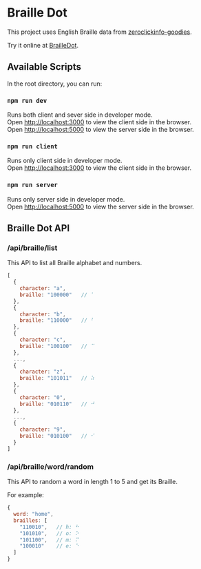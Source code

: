 # Braille Dot

This project uses English Braille data from [zeroclickinfo-goodies](https://github.com/duckduckgo/zeroclickinfo-goodies/blob/master/share/goodie/cheat_sheets/json/english-braille.json).<br>

Try it online at [BrailleDot](https://brailledot.herokuapp.com).

## Available Scripts

In the root directory, you can run:

### `npm run dev`

Runs both client and sever side in developer mode.<br>
Open [http://localhost:3000](http://localhost:3000) to view the client side in the browser.<br>
Open [http://localhost:5000](http://localhost:5000) to view the server side in the browser.

### `npm run client`

Runs only client side in developer mode.<br>
Open [http://localhost:3000](http://localhost:3000) to view the client side in the browser.


### `npm run server`

Runs only server side in developer mode.<br>
Open [http://localhost:5000](http://localhost:5000) to view the server side in the browser.

## Braille Dot API

### /api/braille/list

This API to list all Braille alphabet and numbers.

```javascript
[
  { 
    character: "a",
    braille: "100000"   // ⠁
  },
  { 
    character: "b",
    braille: "110000"   // ⠃
  },
  { 
    character: "c",
    braille: "100100"   // ⠉
  },
  ...,
  { 
    character: "z",
    braille: "101011"   // ⠵
  },
  { 
    character: "0",
    braille: "010110"   // ⠚
  },
  ...,
  { 
    character: "9",
    braille: "010100"   // ⠊
  }
]
```

### /api/braille/word/random

This API to random a word in length 1 to 5 and get its Braille.<br>

For example:

```javascript
{
  word: "home",
  brailles: [
    "110010",   // h: ⠓
    "101010",   // o: ⠕	
    "101100",   // m: ⠍
    "100010"    // e: ⠑
  ]
}
```
